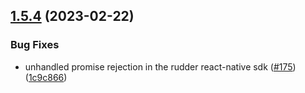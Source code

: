 ## [1.5.4](https://github.com/rudderlabs/rudder-sdk-react-native/compare/rudder-integration-appsflyer-react-native@1.5.3...rudder-integration-appsflyer-react-native@1.5.4) (2023-02-22)


### Bug Fixes

* unhandled promise rejection in the rudder react-native sdk ([#175](https://github.com/rudderlabs/rudder-sdk-react-native/issues/175)) ([1c9c866](https://github.com/rudderlabs/rudder-sdk-react-native/commit/1c9c866dfd59ef751075ccbcbece36efd891d50b))

